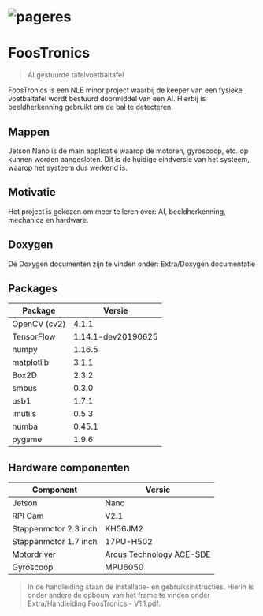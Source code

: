 # ![pageres](https://github.com/FoosTronics/Extra_files/blob/master/Promo/promo.jpg)

# FoosTronics
> AI gestuurde tafelvoetbaltafel

FoosTronics is een NLE minor project waarbij de keeper van een fysieke voetbaltafel wordt bestuurd doormiddel van een AI. Hierbij is beeldherkenning gebruikt om de bal te detecteren. 

## Mappen
Jetson Nano is de main applicatie waarop de motoren, gyroscoop, etc. op kunnen worden aangesloten.
Dit is de huidige eindversie van het systeem, waarop het systeem dus werkend is.

## Motivatie
Het project is gekozen om meer te leren over: AI, beeldherkenning, mechanica en hardware. 

## Doxygen
De Doxygen documenten zijn te vinden onder: Extra/Doxygen documentatie	

## Packages
| Package       | Versie              | 
| ------------- | -------------       | 
| OpenCV (cv2)  | 4.1.1               |              
| TensorFlow    | 1.14.1-dev20190625  | 
| numpy         | 1.16.5              |               
| matplotlib    | 3.1.1               |                
| Box2D         | 2.3.2               |               
| smbus         | 0.3.0               |               
| usb1          | 1.7.1               |               
| imutils       | 0.5.3               |               
| numba         | 0.45.1              |               
| pygame        | 1.9.6               |               

## Hardware componenten
| Component             | Versie                    | 
| -------------         | -------------             | 
| Jetson                | Nano                      |      
| RPI Cam               | V2.1                      |
| Stappenmotor 2.3 inch | KH56JM2                   | 
| Stappenmotor 1.7 inch | 17PU-H502                 |
| Motordriver           | Arcus Technology ACE-SDE  |
| Gyroscoop             | MPU6050                   |

> In de handleiding staan de installatie- en gebruiksinstructies. Hierin is onder andere de opbouw van het frame te vinden onder Extra/Handleiding FoosTronics - V1.1.pdf.

